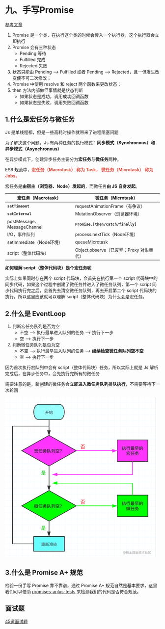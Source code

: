 # 九、手写Promise

[参考文章](https://juejin.cn/post/6945319439772434469)

1. Promise 是一个类，在执行这个类的时候会传入一个执行器，这个执行器会立即执行
2. Promise 会有三种状态
   - Pending 等待
   - Fulfilled 完成
   - Rejected 失败
3. 状态只能由 Pending --> Fulfilled 或者 Pending --> Rejected，且一但发生改变便不可二次修改；
4. Promise 中使用 resolve 和 reject 两个函数来更改状态；
5. then 方法内部做但事情就是状态判断
   - 如果状态是成功，调用成功回调函数
   - 如果状态是失败，调用失败回调函数



## 1.什么是宏任务与微任务

Js 是单线程都，但是一些高耗时操作就带来了进程阻塞问题

为了解决这个问题，Js 有两种任务的执行模式：**同步模式（Synchronous）和 异步模式（Asynchronous）**

在异步模式下，创建异步任务主要分为**宏任务**与**微任务**两种。

ES6 规范中，<strong style="color:#DD5145">宏任务（Macrotask） 称为 Task， 微任务（Microtask） 称为 Jobs。</strong>

宏任务是**由宿主（浏览器、Node）发起的**，而微任务**由 JS 自身发起**。

| 宏任务（Macrotask）         | 微任务（Microtask）                      |
| --------------------------- | ---------------------------------------- |
| **`setTimeout`**            | requestAnimationFrame（有争议）          |
| **`setInterval`**           | MutationObserver（浏览器环境）           |
| postMessage、MessageChannel | **`Promise.[then/catch/finally]`**       |
| I/O，事件队列               | process.nextTick（Node环境）             |
| setImmediate（Node环境）    | queueMicrotask                           |
| script（整体代码块）        | Object.observe（已废弃；Proxy 对象替代） |



**如何理解 script（整体代码块）是个宏任务呢**

实际上如果同时存在两个 script 代码块，会首先在执行第一个 script 代码块中的同步代码，如果这个过程中创建了微任务并进入了微任务队列，第一个 script 同步代码执行完之后，会首先去清空微任务队列，再去开启第二个 script 代码块的执行。所以这里应该就可以理解 script（整体代码块）为什么会是宏任务。



## 2.什么是 EventLoop

1. 判断宏任务队列是否为空
   - 不空 --> 执行最早进入队列的任务 --> 执行下一步
   - 空 --> 执行下一步
2. 判断微任务队列是否为空
   - 不空 --> 执行最早进入队列的任务 --> **继续检查微任务队列空不空**
   - 空 --> 执行下一步

因为首次执行宏队列中会有 script（整体代码块）任务，所以实际上就是 Js 解析完成后，在异步任务中，会先执行完所有的微任务

需要注意的是，新创建的微任务会**立即进入微任务队列排队执行**，不需要等待下一次轮回

![](HandwrittenPromise.assets/EventLoop.png)

## 3.什么是 Promise A+ 规范

检验一份手写 Promise 靠不靠谱，通过 Promise A+ 规范自然是基本要求，这里我们可以借助 [promises-aplus-tests](https://link.juejin.cn/?target=https%3A%2F%2Fwww.npmjs.com%2Fpackage%2Fpromises-aplus-tests) 来检测我们的代码是否符合规范。



## 面试题

[45道面试题](https://juejin.cn/post/6844904077537574919)